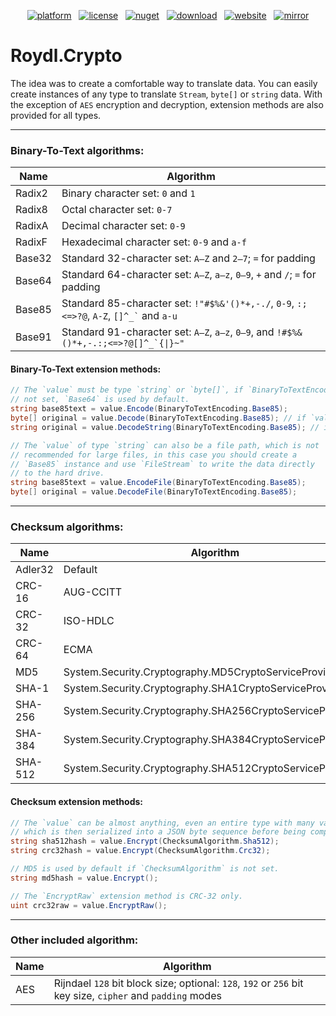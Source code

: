 <p align="center"><a href="https://dotnet.microsoft.com/download/dotnet/5.0"><img src="https://img.shields.io/badge/core-%3E=%20v5.0-lightgrey.svg?style=flat&logo=.net&logoColor=white" alt="platform"></a> &nbsp; <a href="https://github.com/Roydl/Crypto/blob/master/LICENSE.txt"><img src="https://img.shields.io/github/license/Roydl/Crypto.svg?style=flat" alt="license"></a> &nbsp; <a href="https://www.nuget.org/packages/Roydl.Crypto"><img src="https://img.shields.io/badge/nuget-%20v1.0.3-lightgrey.svg?style=flat&logo=nuget&logoColor=white" alt="nuget"></a> &nbsp; <a href="https://github.com/Roydl/Crypto/archive/master.zip"><img src="https://img.shields.io/badge/download-source-yellow.svg?style=flat" alt="download"></a> &nbsp; <a href="https://www.si13n7.com"><img src="https://img.shields.io/website/https/www.si13n7.com.svg?style=flat&down_color=red&down_message=offline&up_color=limegreen&up_message=online&logo=data%3Aimage%2Fpng%3Bbase64%2CiVBORw0KGgoAAAANSUhEUgAAAA4AAAAOCAYAAAAfSC3RAAAAAXNSR0IArs4c6QAAAARnQU1BAACxjwv8YQUAAAAJcEhZcwAADsMAAA7DAcdvqGQAAAEwSURBVDhPxZJNSgNBEIXnCp5AcCO4CmaTRRaKBhdCFkGCCKLgz2Y2RiQgCiqZzmi3CG4COj0X8ApewSt4Ba%2FQ9leZGpyVG8GComtq3qv3qmeS%2Fw9nikHMd5sVn3bqLx7zom1NcW8z%2F6G9CjoPm722rPEv45EJ21vD0O30AvX12IWDvTRsrPXrnjPlUYO0u3McVpZXhch5cnguZ7vVDWfpjRAZgPqc%2BIMEgKQe9Pfr0xn%2FBqZJjAUNQKilp5cC1gHYYz8Usc3OQsTz9HZWK5BMJwFDwrbWbuIXhfhg%2FDpWuE2mK5lEgQtiz4baU14u3V09i5peiipy6qVAxFWtZiflJiq8AAiIZx1CnxpStGmEpEHDZf4r2pUd%2BMjYxomoxJofo4L%2FHqyR57OF6vEvIkm%2BAYRc%2BWd4P97CAAAAAElFTkSuQmCC" alt="website"></a> &nbsp; <a href="https://www.si13n7.de"><img src="https://img.shields.io/website/https/www.si13n7.de.svg?style=flat&down_color=red&down_message=offline&label=mirror&up_color=limegreen&up_message=online&logo=data%3Aimage%2Fpng%3Bbase64%2CiVBORw0KGgoAAAANSUhEUgAAAA4AAAAOCAYAAAAfSC3RAAAAAXNSR0IArs4c6QAAAARnQU1BAACxjwv8YQUAAAAJcEhZcwAADsMAAA7DAcdvqGQAAAEwSURBVDhPxZJNSgNBEIXnCp5AcCO4CmaTRRaKBhdCFkGCCKLgz2Y2RiQgCiqZzmi3CG4COj0X8ApewSt4Ba%2FQ9leZGpyVG8GComtq3qv3qmeS%2Fw9nikHMd5sVn3bqLx7zom1NcW8z%2F6G9CjoPm722rPEv45EJ21vD0O30AvX12IWDvTRsrPXrnjPlUYO0u3McVpZXhch5cnguZ7vVDWfpjRAZgPqc%2BIMEgKQe9Pfr0xn%2FBqZJjAUNQKilp5cC1gHYYz8Usc3OQsTz9HZWK5BMJwFDwrbWbuIXhfhg%2FDpWuE2mK5lEgQtiz4baU14u3V09i5peiipy6qVAxFWtZiflJiq8AAiIZx1CnxpStGmEpEHDZf4r2pUd%2BMjYxomoxJofo4L%2FHqyR57OF6vEvIkm%2BAYRc%2BWd4P97CAAAAAElFTkSuQmCC" alt="mirror"></a></p>

# Roydl.Crypto

The idea was to create a comfortable way to translate data. You can easily create instances of any type to translate  `Stream`, `byte[]` or `string` data. With the exception of `AES` encryption and decryption, extension methods are also provided for all types.

---


### Binary-To-Text algorithms:

| Name | Algorithm |
| ---- | ---- |
| Radix2 | Binary character set: `0` and `1` |
| Radix8 | Octal character set: `0-7` |
| RadixA | Decimal character set: `0-9` |
| RadixF | Hexadecimal character set: `0-9` and `a-f` |
| Base32 | Standard 32-character set: `A–Z` and `2–7`; `=` for padding |
| Base64 | Standard 64-character set: `A–Z`, `a–z`, `0–9`, `+` and `/`; `=` for padding |
| Base85 | Standard 85-character set: `!"#$%&'()*+,-./`, `0-9`, `:;<=>?@`, `A-Z`, <code>[]^_&#96;</code> and `a-u` |
| Base91 | Standard 91-character set: `A–Z`, `a–z`, `0–9`, and <code>!&#35;$%&amp;()*+,-.:;&lt;=&gt;?@[]^_&#96;{&#124;}~&quot;</code> |

#### Binary-To-Text extension methods:
```cs
// The `value` must be type `string` or `byte[]`, if `BinaryToTextEncoding` is
// not set, `Base64` is used by default.
string base85text = value.Encode(BinaryToTextEncoding.Base85);
byte[] original = value.Decode(BinaryToTextEncoding.Base85); // if `value` to decode is `byte[]`
string original = value.DecodeString(BinaryToTextEncoding.Base85); // if `value` to decode is `string`

// The `value` of type `string` can also be a file path, which is not
// recommended for large files, in this case you should create a
// `Base85` instance and use `FileStream` to write the data directly
// to the hard drive. 
string base85text = value.EncodeFile(BinaryToTextEncoding.Base85);
byte[] original = value.DecodeFile(BinaryToTextEncoding.Base85);
```

---

### Checksum algorithms:

| Name | Algorithm |
| ---- | ---- |
| Adler32 | Default |
| CRC-16 | AUG-CCITT |
| CRC-32 | ISO-HDLC |
| CRC-64 | ECMA |
| MD5 | System.Security.Cryptography.MD5CryptoServiceProvider() |
| SHA-1 | System.Security.Cryptography.SHA1CryptoServiceProvider() |
| SHA-256 | System.Security.Cryptography.SHA256CryptoServiceProvider() |
| SHA-384 | System.Security.Cryptography.SHA384CryptoServiceProvider() |
| SHA-512 | System.Security.Cryptography.SHA512CryptoServiceProvider() |

#### Checksum extension methods:
```cs
// The `value` can be almost anything, even an entire type with many values,
// which is then serialized into a JSON byte sequence before being computed. 
string sha512hash = value.Encrypt(ChecksumAlgorithm.Sha512);
string crc32hash = value.Encrypt(ChecksumAlgorithm.Crc32);

// MD5 is used by default if `ChecksumAlgorithm` is not set.
string md5hash = value.Encrypt();

// The `EncryptRaw` extension method is CRC-32 only.
uint crc32raw = value.EncryptRaw();
```

---

### Other included algorithm:

| Name | Algorithm |
| ---- | ---- |
| AES | Rijndael `128` bit block size; optional: `128`, `192` or `256` bit key size, `cipher` and `padding` modes |

